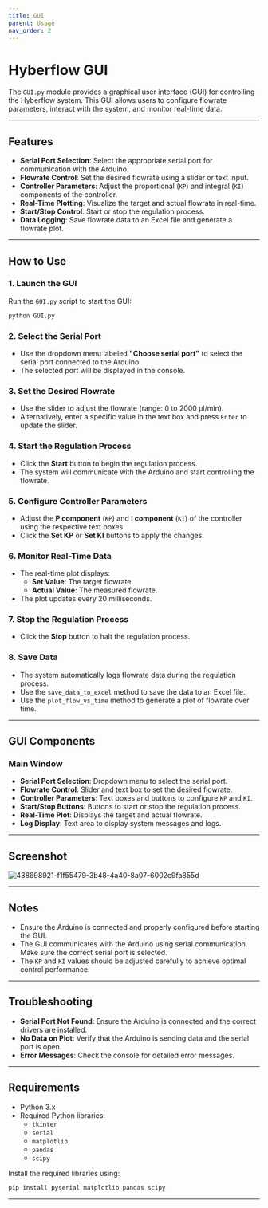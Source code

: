 ```yaml
---
title: GUI
parent: Usage
nav_order: 2
---
```


# Hyberflow GUI

The `GUI.py` module provides a graphical user interface (GUI) for controlling the Hyberflow system. This GUI allows users to configure flowrate parameters, interact with the system, and monitor real-time data.

---

## Features

- **Serial Port Selection**: Select the appropriate serial port for communication with the Arduino.
- **Flowrate Control**: Set the desired flowrate using a slider or text input.
- **Controller Parameters**: Adjust the proportional (`KP`) and integral (`KI`) components of the controller.
- **Real-Time Plotting**: Visualize the target and actual flowrate in real-time.
- **Start/Stop Control**: Start or stop the regulation process.
- **Data Logging**: Save flowrate data to an Excel file and generate a flowrate plot.

---

## How to Use

### 1. Launch the GUI

Run the `GUI.py` script to start the GUI:

```bash
python GUI.py
```

### 2. Select the Serial Port

- Use the dropdown menu labeled **"Choose serial port"** to select the serial port connected to the Arduino.
- The selected port will be displayed in the console.

### 3. Set the Desired Flowrate

- Use the slider to adjust the flowrate (range: 0 to 2000 µl/min).
- Alternatively, enter a specific value in the text box and press `Enter` to update the slider.

### 4. Start the Regulation Process

- Click the **Start** button to begin the regulation process.
- The system will communicate with the Arduino and start controlling the flowrate.

### 5. Configure Controller Parameters

- Adjust the **P component** (`KP`) and **I component** (`KI`) of the controller using the respective text boxes.
- Click the **Set KP** or **Set KI** buttons to apply the changes.

### 6. Monitor Real-Time Data

- The real-time plot displays:
  - **Set Value**: The target flowrate.
  - **Actual Value**: The measured flowrate.
- The plot updates every 20 milliseconds.

### 7. Stop the Regulation Process

- Click the **Stop** button to halt the regulation process.

### 8. Save Data

- The system automatically logs flowrate data during the regulation process.
- Use the `save_data_to_excel` method to save the data to an Excel file.
- Use the `plot_flow_vs_time` method to generate a plot of flowrate over time.

---

## GUI Components

### Main Window

- **Serial Port Selection**: Dropdown menu to select the serial port.
- **Flowrate Control**: Slider and text box to set the desired flowrate.
- **Controller Parameters**: Text boxes and buttons to configure `KP` and `KI`.
- **Start/Stop Buttons**: Buttons to start or stop the regulation process.
- **Real-Time Plot**: Displays the target and actual flowrate.
- **Log Display**: Text area to display system messages and logs.

---

## Screenshot

![438698921-f1f55479-3b48-4a40-8a07-6002c9fa855d](https://github.com/user-attachments/assets/ecfcf23c-3f79-4eac-96d0-ac9f0ed26c76)



---

## Notes

- Ensure the Arduino is connected and properly configured before starting the GUI.
- The GUI communicates with the Arduino using serial communication. Make sure the correct serial port is selected.
- The `KP` and `KI` values should be adjusted carefully to achieve optimal control performance.

---

## Troubleshooting

- **Serial Port Not Found**: Ensure the Arduino is connected and the correct drivers are installed.
- **No Data on Plot**: Verify that the Arduino is sending data and the serial port is open.
- **Error Messages**: Check the console for detailed error messages.

---

## Requirements

- Python 3.x
- Required Python libraries:
  - `tkinter`
  - `serial`
  - `matplotlib`
  - `pandas`
  - `scipy`

Install the required libraries using:

```bash
pip install pyserial matplotlib pandas scipy
```

---
